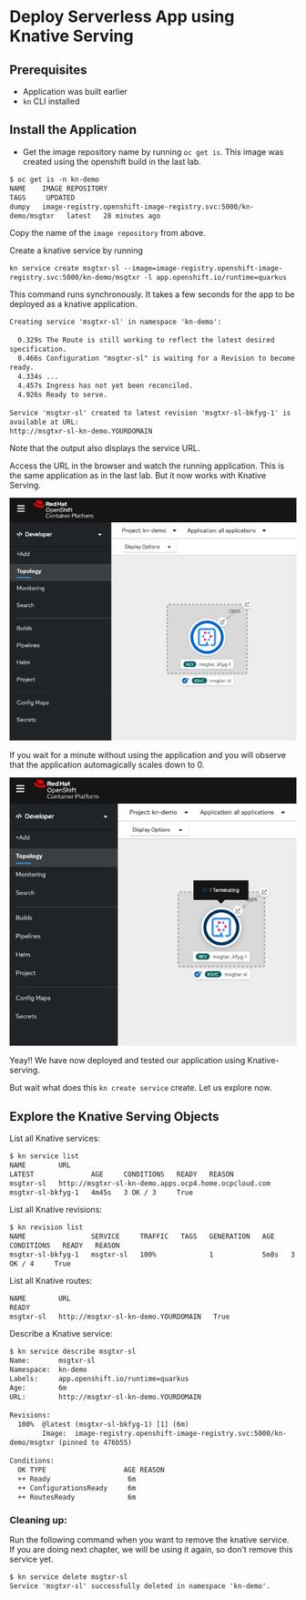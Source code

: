 # Deploy Serverless App using Knative Serving

## Prerequisites
* Application was built earlier
* `kn` CLI installed

## Install the Application

* Get the image repository name by running `oc get is`. This image was created using the openshift build in the last lab.

```
$ oc get is -n kn-demo
NAME    IMAGE REPOSITORY                                                 TAGS     UPDATED
dumpy   image-registry.openshift-image-registry.svc:5000/kn-demo/msgtxr   latest   28 minutes ago

```
Copy the name of the `image repository` from above.


Create a knative service by running

```
kn service create msgtxr-sl --image=image-registry.openshift-image-registry.svc:5000/kn-demo/msgtxr -l app.openshift.io/runtime=quarkus
```

This command runs synchronously. It takes a few seconds for the app to be deployed as a knative application.

```
Creating service 'msgtxr-sl' in namespace 'kn-demo':

  0.329s The Route is still working to reflect the latest desired specification.
  0.466s Configuration "msgtxr-sl" is waiting for a Revision to become ready.
  4.334s ...
  4.457s Ingress has not yet been reconciled.
  4.926s Ready to serve.

Service 'msgtxr-sl' created to latest revision 'msgtxr-sl-bkfyg-1' is available at URL:
http://msgtxr-sl-kn-demo.YOURDOMAIN
```

Note that the output also displays the service URL.

Access the URL in the browser and watch the running application. This is the same application as in the last lab. But it now works with Knative Serving.

![serverlesspod pod](./images/serving1.png)

If you wait for a minute without using the application and you will observe that the application automagically scales down to 0.

![serverlesspod pod](./images/serving2.png)

Yeay!! We have now deployed and tested our application using Knative-serving.

But wait what does this `kn create service` create. Let us explore now.

## Explore the Knative Serving Objects

List all Knative services:

```
$ kn service list
NAME        URL                                                    LATEST              AGE     CONDITIONS   READY   REASON
msgtxr-sl   http://msgtxr-sl-kn-demo.apps.ocp4.home.ocpcloud.com   msgtxr-sl-bkfyg-1   4m45s   3 OK / 3     True   
```

List all Knative revisions:

```
$ kn revision list
NAME                SERVICE     TRAFFIC   TAGS   GENERATION   AGE    CONDITIONS   READY   REASON
msgtxr-sl-bkfyg-1   msgtxr-sl   100%             1            5m8s   3 OK / 4     True
```

List all Knative routes:
```
NAME        URL                                                    READY
msgtxr-sl   http://msgtxr-sl-kn-demo.YOURDOMAIN   True
```

Describe a Knative service:

```
$ kn service describe msgtxr-sl
Name:       msgtxr-sl
Namespace:  kn-demo
Labels:     app.openshift.io/runtime=quarkus
Age:        6m
URL:        http://msgtxr-sl-kn-demo.YOURDOMAIN

Revisions:  
  100%  @latest (msgtxr-sl-bkfyg-1) [1] (6m)
        Image:  image-registry.openshift-image-registry.svc:5000/kn-demo/msgtxr (pinned to 476b55)

Conditions:  
  OK TYPE                   AGE REASON
  ++ Ready                   6m 
  ++ ConfigurationsReady     6m 
  ++ RoutesReady             6m 
```

### Cleaning up:

Run the following command when you want to remove the knative service. If you are doing next chapter, we will be using it again, so don't remove this service yet. 

```
$ kn service delete msgtxr-sl
Service 'msgtxr-sl' successfully deleted in namespace 'kn-demo'.
```